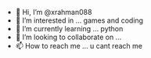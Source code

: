 - 👋 Hi, I’m @xrahman088
- 👀 I’m interested in ... games and coding 
- 🌱 I’m currently learning ... python
- 💞️ I’m looking to collaborate on ...
- 📫 How to reach me ... u cant reach me

<!---
xrahman088/xrahman088 is a ✨ special ✨ repository because its `README.md` (this file) appears on your GitHub profile.
You can click the Preview link to take a look at your changes.
--->
